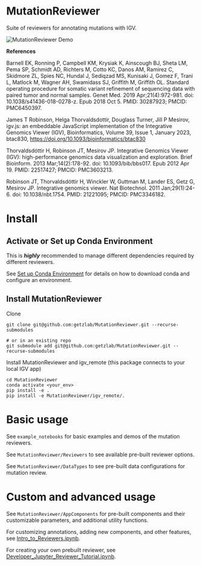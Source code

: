 # MutationReviewer

Suite of reviewers for annotating mutations with IGV.

![MutationReviewer Demo](https://github.com/getzlab/MutationReviewer/blob/master/images/Screen%20Recording%202023-04-20%20at%205.13.38%20PM_compressed.gif)

**References**

Barnell EK, Ronning P, Campbell KM, Krysiak K, Ainscough BJ, Sheta LM, Pema SP, Schmidt AD, Richters M, Cotto KC, Danos AM, Ramirez C, Skidmore ZL, Spies NC, Hundal J, Sediqzad MS, Kunisaki J, Gomez F, Trani L, Matlock M, Wagner AH, Swamidass SJ, Griffith M, Griffith OL. Standard operating procedure for somatic variant refinement of sequencing data with paired tumor and normal samples. Genet Med. 2019 Apr;21(4):972-981. doi: 10.1038/s41436-018-0278-z. Epub 2018 Oct 5. PMID: 30287923; PMCID: PMC6450397.

James T Robinson, Helga Thorvaldsdottir, Douglass Turner, Jill P Mesirov, igv.js: an embeddable JavaScript implementation of the Integrative Genomics Viewer (IGV), Bioinformatics, Volume 39, Issue 1, January 2023, btac830, https://doi.org/10.1093/bioinformatics/btac830

Thorvaldsdóttir H, Robinson JT, Mesirov JP. Integrative Genomics Viewer (IGV): high-performance genomics data visualization and exploration. Brief Bioinform. 2013 Mar;14(2):178-92. doi: 10.1093/bib/bbs017. Epub 2012 Apr 19. PMID: 22517427; PMCID: PMC3603213.

Robinson JT, Thorvaldsdóttir H, Winckler W, Guttman M, Lander ES, Getz G, Mesirov JP. Integrative genomics viewer. Nat Biotechnol. 2011 Jan;29(1):24-6. doi: 10.1038/nbt.1754. PMID: 21221095; PMCID: PMC3346182.

# Install

## Activate or Set up Conda Environment

This is **_highly_** recommended to manage different dependencies required by different reviewers.

See [Set up Conda Environment](https://github.com/getzlab/JupyterReviewer/blob/master/README.md#set-up-conda-environment) for details on how to download conda and configure an environment.
    
## Install MutationReviewer

Clone 
```
git clone git@github.com:getzlab/MutationReviewer.git --recurse-submodules

# or in an existing repo
git submodule add git@github.com:getzlab/MutationReviewer.git --recurse-submodules
```

Install MutationReviewer and igv_remote (this package connects to your local IGV app)
```
cd MutationReviewer
conda activate <your_env>
pip install -e .
pip install -e MutationReviewer/igv_remote/.
```

# Basic usage

See `example_notebooks` for basic examples and demos of the mutation reviewers.

See `MutationReviewer/Reviewers` to see available pre-built reviewer options.

See `MutationReviewer/DataTypes` to see pre-built data configurations for mutation review.

# Custom and advanced usage

See `MutationReviewer/AppComponents` for pre-built components and their customizable parameters, and additional utility functions. 

For customizing annotations, adding new components, and other features, see [Intro_to_Reviewers.ipynb](https://github.com/getzlab/JupyterReviewer/blob/master/example_notebooks/Intro_to_Reviewers.ipynb).

For creating your own prebuilt reviewer, see [Developer_Jupyter_Reviewer_Tutorial.ipynb](https://github.com/getzlab/JupyterReviewer/blob/master/example_notebooks/Developer_Jupyter_Reviewer_Tutorial.ipynb).
